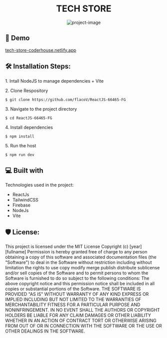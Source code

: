 <h1 align="center" id="title">TECH STORE</h1>

<tr></tr>
<p align="center"><img src="https://socialify.git.ci/flacoV/ReactJS-66465-FG/image?description=1&amp;font=Source%20Code%20Pro&amp;language=1&amp;name=1&amp;owner=1&amp;pattern=Charlie%20Brown&amp;theme=Light" alt="project-image"></p>
<tr></tr>
<tr></tr>
<h2>🚀 Demo</h2>

[tech-store-coderhouse.netlify.app](tech-store-coderhouse.netlify.app)

  <tr></tr>
  <tr></tr>

<h2>🛠️ Installation Steps:</h2>
<tr></tr>
<p>1. Intall NodeJS to manage dependencies + Vite</p>
<tr></tr>
<tr></tr>
<p>2. Clone Respository</p>

```
$ git clone https://github.com/flacoV/ReactJS-66465-FG
```
<tr></tr>
<tr></tr>
<p>3. Navigate to the project directory</p>

```
$ cd ReactJS-66465-FG
```
<tr></tr>
<tr></tr>
<p>4. Install dependencies</p>

```
$ npm install
```
<tr></tr>
<tr></tr>
<p>5. Run the host</p>

```
$ npm run dev
```
<tr></tr>
<tr></tr>
<tr></tr>
<tr></tr>
<tr></tr> 
  
<h2>💻 Built with</h2>

Technologies used in the project:

*   ReactJs
*   TailwindCSS
*   Firebase
*   NodeJs
*   Vite



<h2>🛡️ License:</h2>

This project is licensed under the MIT License Copyright (c) \[year\] \[fullname\] Permission is hereby granted free of charge to any person obtaining a copy of this software and associated documentation files (the "Software") to deal in the Software without restriction including without limitation the rights to use copy modify merge publish distribute sublicense and/or sell copies of the Software and to permit persons to whom the Software is furnished to do so subject to the following conditions: The above copyright notice and this permission notice shall be included in all copies or substantial portions of the Software. THE SOFTWARE IS PROVIDED "AS IS" WITHOUT WARRANTY OF ANY KIND EXPRESS OR IMPLIED INCLUDING BUT NOT LIMITED TO THE WARRANTIES OF MERCHANTABILITY FITNESS FOR A PARTICULAR PURPOSE AND NONINFRINGEMENT. IN NO EVENT SHALL THE AUTHORS OR COPYRIGHT HOLDERS BE LIABLE FOR ANY CLAIM DAMAGES OR OTHER LIABILITY WHETHER IN AN ACTION OF CONTRACT TORT OR OTHERWISE ARISING FROM OUT OF OR IN CONNECTION WITH THE SOFTWARE OR THE USE OR OTHER DEALINGS IN THE SOFTWARE.

